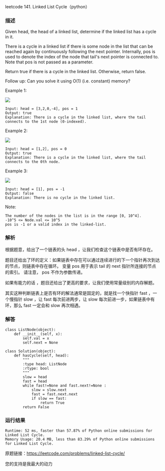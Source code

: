leetcode  141. Linked List Cycle（python）

### 描述

Given head, the head of a linked list, determine if the linked list has a cycle in it.

There is a cycle in a linked list if there is some node in the list that can be reached again by continuously following the next pointer. Internally, pos is used to denote the index of the node that tail's next pointer is connected to. Note that pos is not passed as a parameter.

Return true if there is a cycle in the linked list. Otherwise, return false.



Follow up: Can you solve it using O(1) (i.e. constant) memory?

Example 1:

![](https://assets.leetcode.com/uploads/2018/12/07/circularlinkedlist.png)

	Input: head = [3,2,0,-4], pos = 1
	Output: true
	Explanation: There is a cycle in the linked list, where the tail connects to the 1st node (0-indexed).

	
Example 2:


![](https://assets.leetcode.com/uploads/2018/12/07/circularlinkedlist_test2.png)

	Input: head = [1,2], pos = 0
	Output: true
	Explanation: There is a cycle in the linked list, where the tail connects to the 0th node.

Example 3:


![](https://assets.leetcode.com/uploads/2018/12/07/circularlinkedlist_test3.png)

	Input: head = [1], pos = -1
	Output: false
	Explanation: There is no cycle in the linked list.


Note:

	The number of the nodes in the list is in the range [0, 10^4].
	-10^5 <= Node.val <= 10^5
	pos is -1 or a valid index in the linked-list.


### 解析

根据题意，给出了一个链表的头 head ，让我们检查这个链表中是否有环存在。

题目还给出了环的定义：如果链表中存在可以通过连续进行的下一个指针再次到达的节点，则链表中存在循环。 变量 pos 用于表示 tail 的 next 指针所连接的节点的索引。 请注意， pos 不作为参数传递。

如果有能力的话 ，题目还给出了更高的要求，让我们使用常量级别的内存解题。

其实这种判断链表上是否有环的解法通常是固定的，就是找一个快指针 fast ，一个慢指针 slow ，让 fast 每次前进两步，让 slow 每次前进一步，如果链表中有环，那么 fast 一定会和 slow 再次相遇。



### 解答
				
	class ListNode(object):
	    def __init__(self, x):
	        self.val = x
	        self.next = None
	
	class Solution(object):
	    def hasCycle(self, head):
	        """
	        :type head: ListNode
	        :rtype: bool
	        """
	        slow = head
	        fast = head
	        while fast!=None and fast.next!=None :
	            slow = slow.next
	            fast = fast.next.next
	            if slow == fast:
	                return True
	        return False
			
### 运行结果

	
	Runtime: 52 ms, faster than 57.87% of Python online submissions for Linked List Cycle.
	Memory Usage: 20.4 MB, less than 83.29% of Python online submissions for Linked List Cycle.

	
原题链接：https://leetcode.com/problems/linked-list-cycle/



您的支持是我最大的动力
